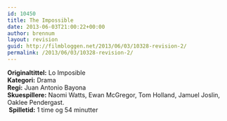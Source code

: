 ```yaml
---
id: 10450
title: The Impossible
date: 2013-06-03T21:00:22+00:00
author: brennum
layout: revision
guid: http://filmbloggen.net/2013/06/03/10328-revision-2/
permalink: /2013/06/03/10328-revision-2/
---
```

**Originaltittel:** Lo Imposible  
**Kategori:** Drama  
**Regi:** Juan Antonio Bayona  
**Skuespillere:** Naomi Watts, Ewan McGregor, Tom Holland, Jamuel Joslin, Oaklee Pendergast.  
** Spilletid:** 1 time og 54 minutter